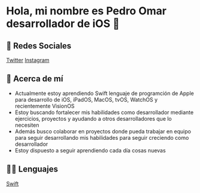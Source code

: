 # Hola, mi nombre es Pedro Omar desarrollador de iOS 👋

## 🔂 Redes Sociales
[Twitter](https:www.x.com/pedroomar25) [Instagram](https://www.instagram.com/pedroomar_98)

## 👤 Acerca de mí
- Actualmente estoy aprendiendo Swift lenguaje de programción de Apple para desarrollo de iOS, iPadOS, MacOS, tvOS, WatchOS y recientemente VisionOS
- Estoy buscando fortalecer mis habilidades como desarrollador mediante ejercicios, proyectos y ayudando a otros desarrolladores que lo necesiten
- Además busco colaborar en proyectos donde pueda trabajar en equipo para seguir desarrollando mis habilidades para seguir creciendo como desarrollador
- Estoy dispuesto a seguir aprendiendo cada día cosas nuevas

## 👨‍💻 Lenguajes
[Swift](https://wwww.swift.org)


